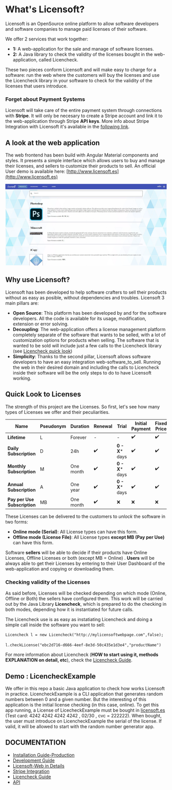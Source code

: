 
# What's Licensoft?
Licensoft is an OpenSource online platform to allow software developers and software companies to manage paid licenses of their software. 

We offer 2 services that work together:
- **1:** A web-application for the sale and manage of software licenses.
- **2:** A Java library to check the validity of the licenses bought in the web-application, called Licencheck.

These two pieces conform Licensoft and will make easy to charge for a software: run the web where the customers will buy the licenses and use the Licencheck library in your software to check for the validity of the licenses that users introduce.




### Forget about Payment Systems 
Licensoft will take care of the entire payment system through connections with **Stripe**. 
It will only be necesary to create a Stripe account and link it to the web-application through Stripe **API keys**.
More info about Stripe Integration with Licensoft it's available in the [following link](docs/StripeIntegration.md).



## A look at the web application<a name="look-web-application"></a>
The web frontend has been build with Angular Material components and styles. It presents a simple interface which allows users to buy and manage their licenses, and sellers to customize their products to sell.
An official User demo is available here: [http://www.licensoft.es](http://www.licensoft.es)

![Licensoft Front MainPage](docs/images/FrontPage.JPG)


## Why use Licensoft?
Licensoft has been developed to help software crafters to sell their products without as easy as posible, without dependencies and troubles. 
Licensoft 3 main pillars are:
 - **Open Source**: This platform has been developed by and for the software developers. All the code is available for its usage, modification, extension or error solving.
 - **Decoupling**: The web-application offers a license management platform completely separate of the software that wants to be selled, with a lot of customization options for products when selling. 
 The software that is wanted to be sold will include just a few calls to the Licencheck library (see [Licencheck quick look](#check-validity-licenses))
- **Simplicity**: Thanks to the second pillar, Licensoft allows software developers to have an easy integration web-software_to_sell. Running the web in their desired domain and including the calls to Licencheck inside their software will be the only steps to do to have Licensoft working.





## Quick Look to Licenses
The strength of this project are the Licenses. So first, let's see how many types of Licenses we offer and their peculiarities.

| Name | Pseudonym| Duration | Renewal | Trial | Initial Payment | Fixed Price | Online Mode | Offline Mode
| -- | --| --| --| -- | -- | -- | -- | --
| **Lifetime** | L | Forever|-| - | :heavy_check_mark: | :heavy_check_mark: | :heavy_check_mark: | :heavy_check_mark:
| **Daily Subscription** | D | 24h|:heavy_check_mark:|**0 - X*** days | :heavy_check_mark: | :heavy_check_mark:| :heavy_check_mark: | :heavy_check_mark:
| **Monthly Subscription** | M | One month|:heavy_check_mark:|**0 - X*** days |:heavy_check_mark:| :heavy_check_mark:| :heavy_check_mark: | :heavy_check_mark:
| **Annual Subscription** | A | One year|:heavy_check_mark:| **0 - X*** days| :heavy_check_mark:| :heavy_check_mark:| :heavy_check_mark: | :heavy_check_mark:
| **Pay per Use Subscription** | MB | One month |:heavy_check_mark:| :x:| :x: | :x:  | :heavy_check_mark: | :x:

These Licenses can be delivered to the customers to *unlock* the software in two forms:
- **Online mode (Serial)**: All License types can have this form.
- **Offline mode (License File)**: All License types **except MB (Pay per Use)** can have this form.

Software **sellers** will be able to decide if their products have Online Licenses, Offline Licenses or both (except MB = Online) .
**Users** will be always able to get their Licenses by entering to their User Dashboard of the web-application and copying or downloading them.

### Checking validity of the Licenses<a name="check-validity-licenses"></a>
As said before, Licenses will be checked depending on which mode (Online, Offline or Both) the sellers have configured them. This work will be carried out by the Java Library **Licencheck**, which is prepared to do the checking in both modes, depending how it is instantiated for future calls.

The Licencheck use is as easy as instatiating Licencheck and doing a simple call inside the software you want to sell:
```
Licencheck l = new Licencheck("http://mylicensoftwebpage.com",false);

l.checkLicense("ebc2d716-d666-4eef-8e3d-50c435e1d3e4","productName")
```


For more information about Licencheck (**HOW to start using it,  methods EXPLANATION on detail, etc**), check the  [Licencheck Guide](docs/LicencheckGuide.md).




## Demo : LicencheckExample
We offer in this repo a basic Java application to check how works Licensoft in practice. 
LicencheckExample is a CLI application that generates random numbers  between 0 and a given number. But the interesting of this application is the initial license checking (in this case, online). 
To get this app running, a License of LicecheckExample must be bought in [licensoft.es](http://licensoft.es) (Test card: 4242 4242 4242 4242 , 02/30 , cvc = 222222). 
 When bought, the user must introduce on LicencheckExample the serial of the license. If valid, it will be allowed to start with the random number generator app.


## DOCUMENTATION
* [Installation Guide-Production](docs/INSTALLATION_GUIDE.md)
* [Development Guide](docs/DevelopmentGuide.md)
* [Licensoft-Web in Details](docs/LicensoftDetailed.md)
* [Stripe Integration](docs/StripeIntegration.md)
* [Licencheck Guide](docs/LicencheckGuide.md)
* [API](http://licensoft.es/swagger-ui.html)

